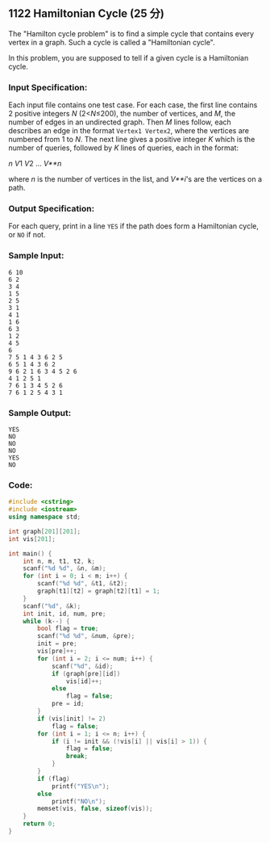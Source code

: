 ##  **1122 Hamiltonian Cycle (25 分)** 

The "Hamilton cycle problem" is to find a simple cycle that contains every vertex in a graph. Such a cycle is called a "Hamiltonian cycle".

In this problem, you are supposed to tell if a given cycle is a Hamiltonian cycle.

### Input Specification:

Each input file contains one test case. For each case, the first line contains 2 positive integers *N* (2<*N*≤200), the number of vertices, and *M*, the number of edges in an undirected graph. Then *M* lines follow, each describes an edge in the format `Vertex1 Vertex2`, where the vertices are numbered from 1 to *N*. The next line gives a positive integer *K* which is the number of queries, followed by *K* lines of queries, each in the format:

*n* *V*1 *V*2 ... *V**n*

where *n* is the number of vertices in the list, and *V**i*'s are the vertices on a path.

### Output Specification:

For each query, print in a line `YES` if the path does form a Hamiltonian cycle, or `NO` if not.

### Sample Input:

```in
6 10
6 2
3 4
1 5
2 5
3 1
4 1
1 6
6 3
1 2
4 5
6
7 5 1 4 3 6 2 5
6 5 1 4 3 6 2
9 6 2 1 6 3 4 5 2 6
4 1 2 5 1
7 6 1 3 4 5 2 6
7 6 1 2 5 4 3 1
```

### Sample Output:

```out
YES
NO
NO
NO
YES
NO
```

### Code:

```c++
#include <cstring>
#include <iostream>
using namespace std;

int graph[201][201];
int vis[201];

int main() {
    int n, m, t1, t2, k;
    scanf("%d %d", &n, &m);
    for (int i = 0; i < m; i++) {
        scanf("%d %d", &t1, &t2);
        graph[t1][t2] = graph[t2][t1] = 1;
    }
    scanf("%d", &k);
    int init, id, num, pre;
    while (k--) {
        bool flag = true;
        scanf("%d %d", &num, &pre);
        init = pre;
        vis[pre]++;
        for (int i = 2; i <= num; i++) {
            scanf("%d", &id);
            if (graph[pre][id])
                vis[id]++;
            else
                flag = false;
            pre = id;
        }
        if (vis[init] != 2)
            flag = false;
        for (int i = 1; i <= n; i++) {
            if (i != init && (!vis[i] || vis[i] > 1)) {
                flag = false;
                break;
            }
        }
        if (flag)
            printf("YES\n");
        else
            printf("NO\n");
        memset(vis, false, sizeof(vis));
    }
    return 0;
}
```

